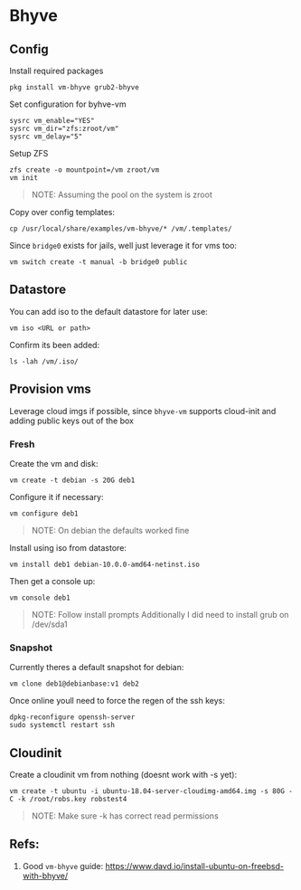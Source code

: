 # Bhyve

## Config

Install required packages
```
pkg install vm-bhyve grub2-bhyve
```

Set configuration for byhve-vm
```
sysrc vm_enable="YES"
sysrc vm_dir="zfs:zroot/vm"
sysrc vm_delay="5"
```

Setup ZFS
```
zfs create -o mountpoint=/vm zroot/vm
vm init
```
> NOTE: Assuming the pool on the system is zroot

Copy over config templates:
```
cp /usr/local/share/examples/vm-bhyve/* /vm/.templates/
```

Since `bridge0` exists for jails, well just leverage it for vms too:

```
vm switch create -t manual -b bridge0 public
```

## Datastore

You can add iso to the default datastore for later use:
```
vm iso <URL or path>
```

Confirm its been added:

```
ls -lah /vm/.iso/
```

## Provision vms

Leverage cloud imgs if possible, since `bhyve-vm` supports cloud-init and adding public keys out of the box

### Fresh

Create the vm and disk:

```
vm create -t debian -s 20G deb1
```

Configure it if necessary:
```
vm configure deb1
```
> NOTE: On debian the defaults worked fine

Install using iso from datastore:

```
vm install deb1 debian-10.0.0-amd64-netinst.iso
```

Then get a console up:

```
vm console deb1
```
> NOTE: Follow install prompts
> Additionally I did need to install grub on /dev/sda1

### Snapshot

Currently theres a default snapshot for debian:

```
vm clone deb1@debianbase:v1 deb2
```

Once online youll need to force the regen of the ssh keys:

```
dpkg-reconfigure openssh-server
sudo systemctl restart ssh
```


## Cloudinit

Create a cloudinit vm from nothing (doesnt work with -s yet):

```
vm create -t ubuntu -i ubuntu-18.04-server-cloudimg-amd64.img -s 80G -C -k /root/robs.key robstest4
```
> NOTE: Make sure -k <key> has correct read permissions


## Refs:

1. Good `vm-bhyve` guide: https://www.davd.io/install-ubuntu-on-freebsd-with-bhyve/
